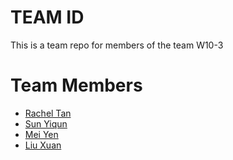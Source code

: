 # TEAM ID
This is a team repo for members of the team W10-3

# Team Members
* [Rachel Tan](Rachel.md)
* [Sun Yiqun](yiqunSun.md)  
* [Mei Yen](meiyen.md)
* [Liu Xuan](LiuXuan.md)
